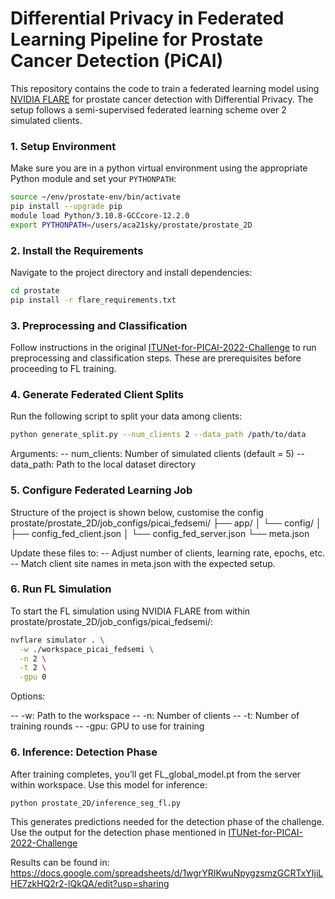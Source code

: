 
# Differential Privacy in Federated Learning Pipeline for Prostate Cancer Detection (PiCAI)

This repository contains the code to train a federated learning model using [NVIDIA FLARE](https://github.com/NVIDIA/NVFlare) for prostate cancer detection with Differential Privacy. The setup follows a semi-supervised federated learning scheme over 2 simulated clients.

### 1. Setup Environment
Make sure you are in a python virtual environment using the appropriate Python module and set your `PYTHONPATH`:

```bash
source ~/env/prostate-env/bin/activate
pip install --upgrade pip
module load Python/3.10.8-GCCcore-12.2.0
export PYTHONPATH=/users/aca21sky/prostate/prostate_2D
```

### 2. Install the Requirements
Navigate to the project directory and install dependencies:
```bash
cd prostate
pip install -r flare_requirements.txt
```
### 3. Preprocessing and Classification
Follow instructions in the original [ITUNet-for-PICAI-2022-Challenge](https://github.com/Yukiya-Umimi/ITUNet-for-PICAI-2022-Challenge/tree/main) to run preprocessing and classification steps. These are prerequisites before proceeding to FL training.

### 4. Generate Federated Client Splits
Run the following script to split your data among clients:
```bash
python generate_split.py --num_clients 2 --data_path /path/to/data
```
Arguments:
-- num_clients: Number of simulated clients (default = 5)
-- data_path: Path to the local dataset directory

### 5. Configure Federated Learning Job
Structure of the project is shown below, customise the config 
prostate/prostate_2D/job_configs/picai_fedsemi/
├── app/
│   └── config/
│       ├── config_fed_client.json
│       └── config_fed_server.json
└── meta.json

Update these files to:
-- Adjust number of clients, learning rate, epochs, etc.
-- Match client site names in meta.json with the expected setup.

### 6. Run FL Simulation
To start the FL simulation using NVIDIA FLARE from within prostate/prostate_2D/job_configs/picai_fedsemi/:
```bash
nvflare simulator . \
  -w ./workspace_picai_fedsemi \
  -n 2 \
  -t 2 \
  -gpu 0
```

Options:

-- -w: Path to the workspace
-- -n: Number of clients
-- -t: Number of training rounds
-- -gpu: GPU to use for training

### 6. Inference: Detection Phase
After training completes, you’ll get FL_global_model.pt from the server within workspace. Use this model for inference:
```bash
python prostate_2D/inference_seg_fl.py
```
This generates predictions needed for the detection phase of the challenge. Use the output for the detection phase mentioned in [ITUNet-for-PICAI-2022-Challenge](https://github.com/Yukiya-Umimi/ITUNet-for-PICAI-2022-Challenge/tree/main/segmentation)

Results can be found in: https://docs.google.com/spreadsheets/d/1wgrYRIKwuNpygzsmzGCRTxYIjiLHE7zkHQ2r2-lQkQA/edit?usp=sharing
